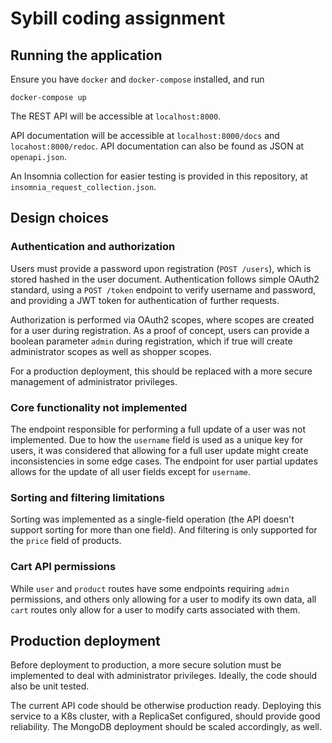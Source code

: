 # Sybill coding assignment

## Running the application

Ensure you have `docker` and `docker-compose` installed, and run

```
docker-compose up
```

The REST API will be accessible at `localhost:8000`.

API documentation will be accessible at `localhost:8000/docs` and `locahost:8000/redoc`. API documentation can also be found as JSON at `openapi.json`.

An Insomnia collection for easier testing is provided in this repository, at `insomnia_request_collection.json`.

## Design choices

### Authentication and authorization

Users must provide a password upon registration (`POST /users`), which is stored hashed in the user document. Authentication follows simple OAuth2 standard, using a `POST /token` endpoint to verify username and password, and providing a JWT token for authentication of further requests.

Authorization is performed via OAuth2 scopes, where scopes are created for a user during registration. As a proof of concept, users can provide a boolean parameter `admin` during registration, which if true will create administrator scopes as well as shopper scopes.

For a production deployment, this should be replaced with a more secure management of administrator privileges.

### Core functionality not implemented

The endpoint responsible for performing a full update of a user was not implemented. Due to how the `username` field is used as a unique key for users, it was considered that allowing for a full user update might create inconsistencies in some edge cases. The endpoint for user partial updates allows for the update of all user fields except for `username`.

### Sorting and filtering limitations

Sorting was implemented as a single-field operation (the API doesn't support sorting for more than one field). And filtering is only supported for the `price` field of products.

### Cart API permissions

While `user` and `product` routes have some endpoints requiring `admin` permissions, and others only allowing for a user to modify its own data, all `cart` routes only allow for a user to modify carts associated with them.

## Production deployment

Before deployment to production, a more secure solution must be implemented to deal with administrator privileges. Ideally, the code should also be unit tested.

The current API code should be otherwise production ready. Deploying this service to a K8s cluster, with a ReplicaSet configured, should provide good reliability. The MongoDB deployment should be scaled accordingly, as well.